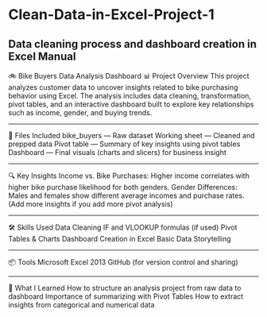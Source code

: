 # Clean-Data-in-Excel-Project-1
Data cleaning process and dashboard creation in Excel Manual
-------
🚲 Bike Buyers Data Analysis Dashboard
📊 Project Overview
This project analyzes customer data to uncover insights related to bike purchasing behavior using Excel. The analysis includes data cleaning, transformation, pivot tables, and an interactive dashboard built to explore key relationships such as income, gender, and buying trends.

---
📁 Files Included
bike_buyers — Raw dataset
Working sheet — Cleaned and prepped data
Pivot table — Summary of key insights using pivot tables
Dashboard — Final visuals (charts and slicers) for business insight

---

🔍 Key Insights
Income vs. Bike Purchases: Higher income correlates with higher bike purchase likelihood for both genders.
Gender Differences: Males and females show different average incomes and purchase rates.
(Add more insights if you add more pivot analysis)

---
🛠️ Skills Used
Data Cleaning
IF and VLOOKUP formulas (if used)
Pivot Tables & Charts
Dashboard Creation in Excel
Basic Data Storytelling

---
📦 Tools
Microsoft Excel 2013
GitHub (for version control and sharing)

---
🧠 What I Learned
How to structure an analysis project from raw data to dashboard
Importance of summarizing with Pivot Tables
How to extract insights from categorical and numerical data
